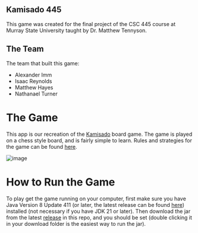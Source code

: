## Kamisado 445 

This game was created for the final project of the CSC 445 course at Murray State University taught by Dr. Matthew Tennyson.

## The Team

The team that built this game:
 - Alexander Imm
 - Isaac Reynolds
 - Matthew Hayes
 - Nathanael Turner

# The Game

This app is our recreation of the [Kamisado](https://en.wikipedia.org/wiki/Kamisado) board game. The game is played on a chess style board, 
and is fairly simple to learn. Rules and strategies for the game can be found [here](https://www.yucata.de/en/Rules/Kamisado).

![image](https://github.com/Sherlock1836/Kamisado-445/assets/73602312/a2ab8d60-930a-41a5-a72a-21902f9dad84)

# How to Run the Game

To play get the game running on your computer, first make sure you have Java Version 8 Update 411 (or later, the latest release can be found [here](https://www.java.com/en/download/)) installed (not necessary if you have JDK 21 or later).
Then download the jar from the latest [release](https://github.com/Sherlock1836/Kamisado-445/releases/tag/v1.0) in this repo, and you should be set (double clicking it in your download folder is the easiest way to run the jar).
